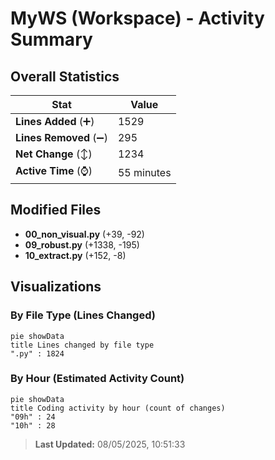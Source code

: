 # MyWS (Workspace) - Activity Summary 

## Overall Statistics

| Stat                   | Value                                                             |
| ---------------------- | ----------------------------------------------------------------- |
| **Lines Added** (➕)   | 1529                                          |
| **Lines Removed** (➖) | 295                                        |
| **Net Change** (↕)    | 1234                |
| **Active Time** (⌚)   | 55 minutes |


## Modified Files
- **00_non_visual.py** (+39, -92)
- **09_robust.py** (+1338, -195)
- **10_extract.py** (+152, -8)

## Visualizations

### By File Type (Lines Changed)

```mermaid
pie showData
title Lines changed by file type
".py" : 1824
```

### By Hour (Estimated Activity Count)

```mermaid
pie showData
title Coding activity by hour (count of changes)
"09h" : 24
"10h" : 28
```


> **Last Updated:** 08/05/2025, 10:51:33